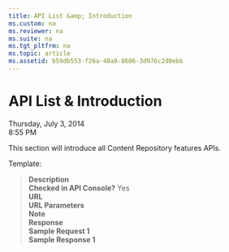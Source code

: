 ```yaml
---
title: API List &amp; Introduction
ms.custom: na
ms.reviewer: na
ms.suite: na
ms.tgt_pltfrm: na
ms.topic: article
ms.assetid: b59db553-f26a-48a9-8606-3d976c2d0ebb
---
```

# API List &amp; Introduction
Thursday, July 3, 2014  
8:55 PM 


This section will introduce all Content Repository features APIs.  

  
Template:  

> **Description**	   
> **Checked in API Console?**	Yes  
> **URL**	  
> **URL Parameters**  
> **Note**	  
> **Response**	  
> **Sample Request 1**  
> **Sample Response 1**	 
